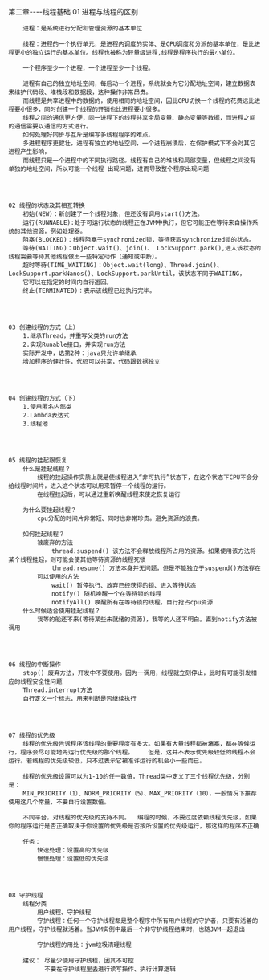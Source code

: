 第二章----线程基础
01 进程与线程的区别
		
		进程：是系统进行分配和管理资源的基本单位

		线程：进程的一个执行单元，是进程内调度的实体、是CPU调度和分派的基本单位，是比进程更小的独立运行的基本单位。线程也被称为轻量级进程,线程是程序执行的最小单位。	

		一个程序至少一个进程，一个进程至少一个线程。

		进程有自己的独立地址空间，每启动一个进程，系统就会为它分配地址空间，建立数据表来维护代码段、堆栈段和数据段，这种操作非常昂贵。
		而线程是共享进程中的数据的，使用相同的地址空间，因此CPU切换一个线程的花费远比进程要小很多，同时创建一个线程的开销也比进程要小很多。
		线程之间的通信更方便，同一进程下的线程共享全局变量、静态变量等数据，而进程之间的通信需要以通信的方式进行。
		如何处理好同步与互斥是编写多线程程序的难点。
		多进程程序更健壮，进程有独立的地址空间，一个进程崩溃后，在保护模式下不会对其它进程产生影响，
		而线程只是一个进程中的不同执行路径。线程有自己的堆栈和局部变量，但线程之间没有单独的地址空间，所以可能一个线程	出现问题，进而导致整个程序出现问题




	02 线程的状态及其相互转换
		初始(NEW)：新创建了一个线程对象，但还没有调用start()方法。
		运行(RUNNABLE):处于可运行状态的线程正在JVM中执行，但它可能正在等待来自操作系统的其他资源，例如处理器。
		阻塞(BLOCKED)：线程阻塞于synchronized锁，等待获取synchronized锁的状态。
		等待(WAITING)：Object.wait()、join()、 LockSupport.park(),进入该状态的线程需要等待其他线程做出一些特定动作（通知或中断）。
		超时等待(TIME_WAITING)：Object.wait(long)、Thread.join()、LockSupport.parkNanos()、LockSupport.parkUntil，该状态不同于WAITING，
		它可以在指定的时间内自行返回。
		终止(TERMINATED)：表示该线程已经执行完毕。




	03 创建线程的方式（上）
		1.继承Thread，并重写父类的run方法
		2.实现Runable接口，并实现run方法
		实际开发中，选第2种：java只允许单继承
		增加程序的健壮性，代码可以共享，代码跟数据独立




	04 创建线程的方式（下）
		1.使用匿名内部类
		2.Lambda表达式
		3.线程池




	05 线程的挂起跟恢复
		什么是挂起线程？
			线程的挂起操作实质上就是使线程进入“非可执行”状态下，在这个状态下CPU不会分给线程时间片，进入这个状态可以用来暂停一个线程的运行。
			在线程挂起后，可以通过重新唤醒线程来使之恢复运行

		为什么要挂起线程？
			cpu分配的时间片非常短、同时也非常珍贵。避免资源的浪费。

		如何挂起线程？
			被废弃的方法
				thread.suspend() 该方法不会释放线程所占用的资源。如果使用该方法将某个线程挂起，则可能会使其他等待资源的线程死锁
				thread.resume() 方法本身并无问题，但是不能独立于suspend()方法存在
			可以使用的方法
				wait() 暂停执行、放弃已经获得的锁、进入等待状态
				notify() 随机唤醒一个在等待锁的线程
				notifyAll() 唤醒所有在等待锁的线程，自行抢占cpu资源
		什么时候适合使用挂起线程？
			我等的船还不来(等待某些未就绪的资源)，我等的人还不明白。直到notify方法被调用




	06 线程的中断操作
		stop() 废弃方法，开发中不要使用。因为一调用，线程就立刻停止，此时有可能引发相应的线程安全性问题
		Thread.interrupt方法
		自行定义一个标志，用来判断是否继续执行




	07 线程的优先级
		线程的优先级告诉程序该线程的重要程度有多大。如果有大量线程都被堵塞，都在等候运行，程序会尽可能地先运行优先级的那个线程。	但是，这并不表示优先级较低的线程不会运行。若线程的优先级较低，只不过表示它被准许运行的机会小一些而已。

		线程的优先级设置可以为1-10的任一数值，Thread类中定义了三个线程优先级，分别是：
		MIN_PRIORITY（1）、NORM_PRIORITY（5）、MAX_PRIORITY（10），一般情况下推荐使用这几个常量，不要自行设置数值。

		不同平台，对线程的优先级的支持不同。 	编程的时候，不要过度依赖线程优先级，如果你的程序运行是否正确取决于你设置的优先级是否按所设置的优先级运行，那这样的程序不正确

		任务：
			快速处理：设置高的优先级
			慢慢处理：设置低的优先级




	08 守护线程
		线程分类
			用户线程、守护线程
			守护线程：任何一个守护线程都是整个程序中所有用户线程的守护者，只要有活着的用户线程，守护线程就活着。当JVM实例中最后一个非守护线程结束时，也随JVM一起退出

			守护线程的用处：jvm垃圾清理线程

		建议： 尽量少使用守护线程，因其不可控
			  不要在守护线程里去进行读写操作、执行计算逻辑
